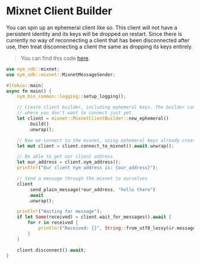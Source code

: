 # Mixnet Client Builder

You can spin up an ephemeral client like so. This client will not have a persistent identity and its keys will be dropped on restart. Since there is currently no way of reconnecting a client that has been disconnected after use, then treat disconnecting a client the same as dropping its keys entirely.

> You can find this code [here](https://github.com/nymtech/nym/blob/master/sdk/rust/nym-sdk/examples/builder.rs).

```rust
use nym_sdk::mixnet;
use nym_sdk::mixnet::MixnetMessageSender;

#[tokio::main]
async fn main() {
    nym_bin_common::logging::setup_logging();

    // Create client builder, including ephemeral keys. The builder can be usable in the context
    // where you don't want to connect just yet.
    let client = mixnet::MixnetClientBuilder::new_ephemeral()
        .build()
        .unwrap();

    // Now we connect to the mixnet, using ephemeral keys already created
    let mut client = client.connect_to_mixnet().await.unwrap();

    // Be able to get our client address
    let our_address = client.nym_address();
    println!("Our client nym address is: {our_address}");

    // Send a message through the mixnet to ourselves
    client
        .send_plain_message(*our_address, "hello there")
        .await
        .unwrap();

    println!("Waiting for message");
    if let Some(received) = client.wait_for_messages().await {
        for r in received {
            println!("Received: {}", String::from_utf8_lossy(&r.message));
        }
    }

    client.disconnect().await;
}
```
